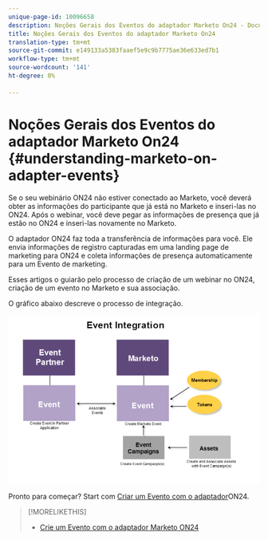 ```yaml
---
unique-page-id: 10096658
description: Noções Gerais dos Eventos do adaptador Marketo On24 - Documentos do Marketo - Documentação do produto
title: Noções Gerais dos Eventos do adaptador Marketo On24
translation-type: tm+mt
source-git-commit: e149133a5383faaef5e9c9b7775ae36e633ed7b1
workflow-type: tm+mt
source-wordcount: '141'
ht-degree: 0%

---
```



# Noções Gerais dos Eventos do adaptador Marketo On24 {#understanding-marketo-on-adapter-events}

Se o seu webinário ON24 não estiver conectado ao Marketo, você deverá obter as informações do participante que já está no Marketo e inseri-las no ON24. Após o webinar, você deve pegar as informações de presença que já estão no ON24 e inseri-las novamente no Marketo.

O adaptador ON24 faz toda a transferência de informações para você. Ele envia informações de registro capturadas em uma landing page de marketing para ON24 e coleta informações de presença automaticamente para um Evento de marketing.

Esses artigos o guiarão pelo processo de criação de um webinar no ON24, criação de um evento no Marketo e sua associação.

O gráfico abaixo descreve o processo de integração.

![](assets/image2015-12-16-11-3a26-3a29.png)

Pronto para começar? Start com [Criar um Evento com o adaptador](../../../../../product-docs/demand-generation/events/create-an-event/create-an-event-with-the-marketo-on24-adapter.md)ON24.

>[!MORELIKETHIS]
>
>* [Crie um Evento com o adaptador Marketo ON24](../../../../../product-docs/demand-generation/events/create-an-event/create-an-event-with-the-marketo-on24-adapter.md)

>



